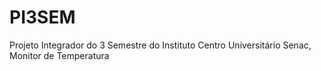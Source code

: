 # PI3SEM
Projeto Integrador do 3 Semestre do Instituto Centro Universitário Senac, Monitor de Temperatura
